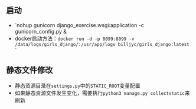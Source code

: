 ## 启动
* `nohup gunicorn django_exercise.wsgi:application -c gunicorn_config.py &
* docker启动方法：`docker run -d -p 8099:8099 -v /data/logs/girls_django/:/usr/app/logs billjyc/girls_django:latest`
`

## 静态文件修改
* 静态资源目录在`settings.py`中的`STATIC_ROOT`变量配置
* 如果静态资源文件发生变化，需要执行`python3 manage.py collectstatic`来刷新